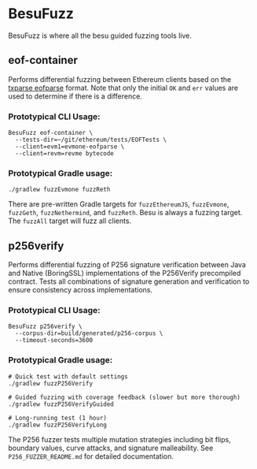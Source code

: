# BesuFuzz

BesuFuzz is where all the besu guided fuzzing tools live.

## eof-container

Performs differential fuzzing between Ethereum clients based on
the [txparse eofparse](https://github.com/holiman/txparse/blob/main/README.md#eof-parser-eofparse)
format. Note that only the initial `OK` and `err` values are used to determine if
there is a difference.

### Prototypical CLI Usage:

```shell
BesuFuzz eof-container \
  --tests-dir=~/git/ethereum/tests/EOFTests \
  --client=evm1=evmone-eofparse \
  --client=revm=revme bytecode
```

### Prototypical Gradle usage:

```shell
./gradlew fuzzEvmone fuzzReth
```

There are pre-written Gradle targets for `fuzzEthereumJS`, `fuzzEvmone`,
`fuzzGeth`, `fuzzNethermind`, and `fuzzReth`. Besu is always a fuzzing target.
The `fuzzAll` target will fuzz all clients.

## p256verify

Performs differential fuzzing of P256 signature verification between Java and Native (BoringSSL)
implementations of the P256Verify precompiled contract. Tests all combinations of signature
generation and verification to ensure consistency across implementations.

### Prototypical CLI Usage:

```shell
BesuFuzz p256verify \
  --corpus-dir=build/generated/p256-corpus \
  --timeout-seconds=3600
```

### Prototypical Gradle usage:

```shell
# Quick test with default settings
./gradlew fuzzP256Verify

# Guided fuzzing with coverage feedback (slower but more thorough)
./gradlew fuzzP256VerifyGuided

# Long-running test (1 hour)
./gradlew fuzzP256VerifyLong
```

The P256 fuzzer tests multiple mutation strategies including bit flips, boundary values,
curve attacks, and signature malleability. See `P256_FUZZER_README.md` for detailed documentation.